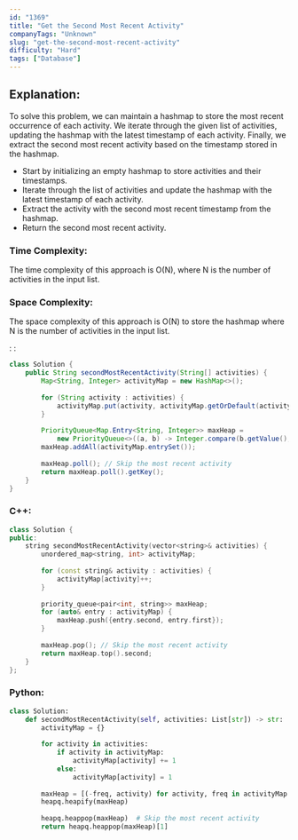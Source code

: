 ```yaml
---
id: "1369"
title: "Get the Second Most Recent Activity"
companyTags: "Unknown"
slug: "get-the-second-most-recent-activity"
difficulty: "Hard"
tags: ["Database"]
---
```


## Explanation:

To solve this problem, we can maintain a hashmap to store the most recent occurrence of each activity. We iterate through the given list of activities, updating the hashmap with the latest timestamp of each activity. Finally, we extract the second most recent activity based on the timestamp stored in the hashmap.

- Start by initializing an empty hashmap to store activities and their timestamps.
- Iterate through the list of activities and update the hashmap with the latest timestamp of each activity.
- Extract the activity with the second most recent timestamp from the hashmap.
- Return the second most recent activity.

### Time Complexity:
The time complexity of this approach is O(N), where N is the number of activities in the input list.

### Space Complexity:
The space complexity of this approach is O(N) to store the hashmap where N is the number of activities in the input list.

:
:
```java
class Solution {
    public String secondMostRecentActivity(String[] activities) {
        Map<String, Integer> activityMap = new HashMap<>();
        
        for (String activity : activities) {
            activityMap.put(activity, activityMap.getOrDefault(activity, 0) + 1);
        }
        
        PriorityQueue<Map.Entry<String, Integer>> maxHeap = 
            new PriorityQueue<>((a, b) -> Integer.compare(b.getValue(), a.getValue()));
        maxHeap.addAll(activityMap.entrySet());
        
        maxHeap.poll(); // Skip the most recent activity
        return maxHeap.poll().getKey();
    }
}
```

### C++:
```cpp
class Solution {
public:
    string secondMostRecentActivity(vector<string>& activities) {
        unordered_map<string, int> activityMap;
        
        for (const string& activity : activities) {
            activityMap[activity]++;
        }
        
        priority_queue<pair<int, string>> maxHeap;
        for (auto& entry : activityMap) {
            maxHeap.push({entry.second, entry.first});
        }
        
        maxHeap.pop(); // Skip the most recent activity
        return maxHeap.top().second;
    }
};
```

### Python:
```python
class Solution:
    def secondMostRecentActivity(self, activities: List[str]) -> str:
        activityMap = {}
        
        for activity in activities:
            if activity in activityMap:
                activityMap[activity] += 1
            else:
                activityMap[activity] = 1
        
        maxHeap = [(-freq, activity) for activity, freq in activityMap.items()]
        heapq.heapify(maxHeap)
        
        heapq.heappop(maxHeap)  # Skip the most recent activity
        return heapq.heappop(maxHeap)[1]
```